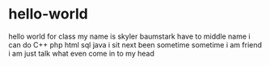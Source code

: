 # hello-world
hello world for class
my name is skyler baumstark
have to middle name
i can do C++ php html sql java 
i sit next been sometime 
sometime i am friend
i am just talk what even come in to my head
